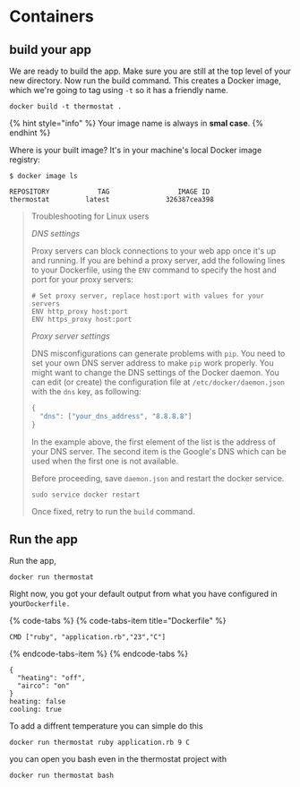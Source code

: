 # Containers

## build your app

We are ready to build the app. Make sure you are still at the top level of your new directory. Now run the build command. This creates a Docker image, which we're going to tag using `-t` so it has a friendly name.

```text
docker build -t thermostat .
```

{% hint style="info" %}
Your image name is always in **smal case**.
{% endhint %}

Where is your built image? It's in your machine's local Docker image registry:

```text
$ docker image ls

REPOSITORY            TAG                 IMAGE ID
thermostat         latest              326387cea398
```

> Troubleshooting for Linux users
>
> _DNS settings_
>
> Proxy servers can block connections to your web app once it's up and running. If you are behind a proxy server, add the following lines to your Dockerfile, using the `ENV` command to specify the host and port for your proxy servers:
>
> ```text
> # Set proxy server, replace host:port with values for your servers
> ENV http_proxy host:port
> ENV https_proxy host:port
> ```
>
> _Proxy server settings_
>
> DNS misconfigurations can generate problems with `pip`. You need to set your own DNS server address to make `pip` work properly. You might want to change the DNS settings of the Docker daemon. You can edit \(or create\) the configuration file at `/etc/docker/daemon.json` with the `dns` key, as following:
>
> ```javascript
> {
>   "dns": ["your_dns_address", "8.8.8.8"]
> }
> ```
>
> In the example above, the first element of the list is the address of your DNS server. The second item is the Google's DNS which can be used when the first one is not available.
>
> Before proceeding, save `daemon.json` and restart the docker service.
>
> `sudo service docker restart`
>
> Once fixed, retry to run the `build` command.

## Run the app

Run the app, 

```text
docker run thermostat
```

Right now, you got your default output from what you have configured in your`Dockerfile.`

{% code-tabs %}
{% code-tabs-item title="Dockerfile" %}
```text
CMD ["ruby", "application.rb","23","C"]
```
{% endcode-tabs-item %}
{% endcode-tabs %}

```text
{
  "heating": "off",
  "airco": "on"
}
heating: false
cooling: true

```

To add a diffrent temperature you can simple do this

```text
docker run thermostat ruby application.rb 9 C
```

you can open you bash even in the thermostat project with

```text
docker run thermostat bash
```



